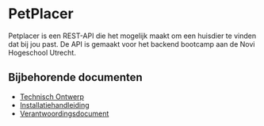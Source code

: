 # PetPlacer
Petplacer is een REST-API die het mogelijk maakt om een huisdier te vinden dat bij jou past. De API is gemaakt voor het backend bootcamp aan de Novi Hogeschool Utrecht.

## Bijbehorende documenten

* [Technisch Ontwerp](https://docs.google.com/document/d/16WdIePHcrmchA6RcDd4zcI5oJendKuO7wIvrkjOfQjU/edit?usp=sharing)
* [Installatiehandleiding](https://docs.google.com/document/d/1zBSgSA1VqWjavXt8EbxOZmg7WwLUGut32GkxzV6NS6Y/edit?usp=sharing)
* [Verantwoordingsdocument](https://docs.google.com/document/d/15B8El1620U5sy22-3X4gOkHGdxzqG7Ugq_4gTu1tytw/edit?usp=sharing)